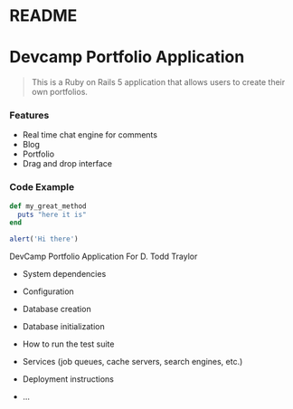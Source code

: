 # README

# Devcamp Portfolio Application

> This is a Ruby on Rails 5 application that allows users to create their own portfolios.

### Features

- Real time chat engine for comments
- Blog
- Portfolio
- Drag and drop interface

### Code Example

```ruby
def my_great_method
  puts "here it is"
end
```

```javascript
alert('Hi there')
```

DevCamp Portfolio Application For D. Todd Traylor

* System dependencies

* Configuration

* Database creation

* Database initialization

* How to run the test suite

* Services (job queues, cache servers, search engines, etc.)

* Deployment instructions

* ...

